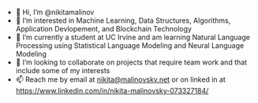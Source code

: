 - 👋 Hi, I’m @nikitamalinov
- 👀 I’m interested in Machine Learning, Data Structures, Algorithms, Application Devlopement, and Blockchain Technology
- 🌱 I’m currently a student at UC Irvine and am learning Natural Language Processing using Statistical Language Modeling and Neural Language Modeling
- 💞️ I’m looking to collaborate on projects that require team work and that include some of my interests
- 📫 Reach me by email at nikita@malinovsky.net or on linked in at https://www.linkedin.com/in/nikita-malinovsky-073327184/

